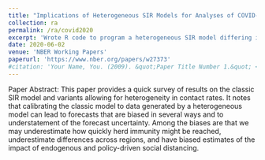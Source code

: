 ```yaml
---
title: "Implications of Heterogeneous SIR Models for Analyses of COVID-19"
collection: ra
permalink: /ra/covid2020
excerpt: 'Wrote R code to program a heterogeneous SIR model differing in their "activity" levels. Model versions include uniform matching and homophilic matching behaviors. Also produced relevant graphs with ggplot2. Developed 'Testing Pods' algorithm simulating the effectiveness of testing procedures with a realistic model of disease progression. The program is written in R and simulates in continuous time the evolution of a disease outbreak that starts with a single infected individual, '
date: 2020-06-02
venue: 'NBER Working Papers'
paperurl: 'https://www.nber.org/papers/w27373'
#citation: 'Your Name, You. (2009). &quot;Paper Title Number 1.&quot; <i>Journal 1</i>. 1(1).'
---
```

Paper Abstract: This paper provides a quick survey of results on the classic SIR model and variants allowing for heterogeneity in contact rates. It notes that calibrating the classic model to data generated by a heterogeneous model can lead to forecasts that are biased in several ways and to understatement of the forecast uncertainty. Among the biases are that we may underestimate how quickly herd immunity might be reached, underestimate differences across regions, and have biased estimates of the impact of endogenous and policy-driven social distancing.
